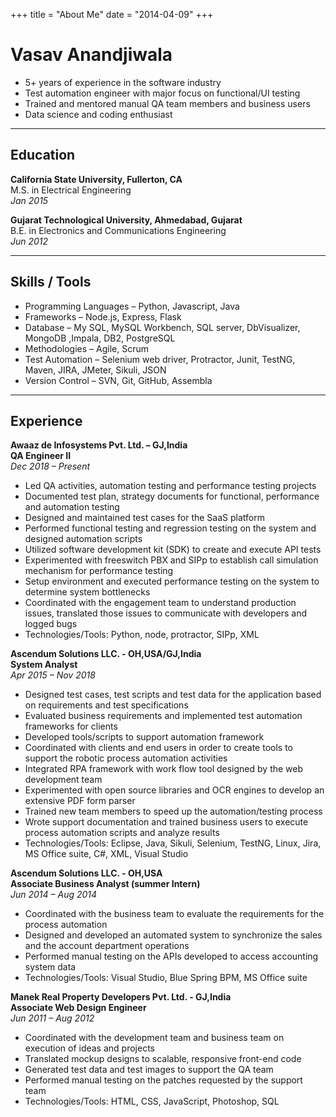 +++
title = "About Me"
date = "2014-04-09"
+++

# Vasav Anandjiwala
- 5+ years of experience in the software industry
- Test automation engineer with major focus on functional/UI testing
- Trained and mentored manual QA team members and business users
- Data science and coding enthusiast
___
## Education
**California State University, Fullerton, CA**  
M.S. in Electrical Engineering  
*Jan 2015*  

**Gujarat Technological University, Ahmedabad, Gujarat**  
B.E. in Electronics and Communications Engineering  
*Jun 2012*  
___
## Skills / Tools
- Programming Languages &ndash; Python, Javascript, Java
- Frameworks &ndash; Node.js, Express, Flask
- Database &ndash; My SQL, MySQL Workbench, SQL server, DbVisualizer, MongoDB ,Impala, DB2, PostgreSQL
- Methodologies &ndash; Agile, Scrum
- Test Automation &ndash; Selenium web driver, Protractor, Junit, TestNG, Maven, JIRA, JMeter, Sikuli, JSON
- Version Control &ndash; SVN, Git, GitHub, Assembla 
___
## Experience
**Awaaz de Infosystems Pvt. Ltd. – GJ,India**  
**QA Engineer II**  
*Dec 2018 &ndash; Present*  
- Led QA activities, automation testing and performance testing projects
- Documented test plan, strategy documents for functional, performance and automation testing
- Designed and maintained test cases for the SaaS platform
- Performed functional testing and regression testing on the system and designed automation scripts
- Utilized software development kit (SDK) to create and execute API tests
- Experimented with freeswitch PBX and SIPp to establish call simulation mechanism for performance testing
- Setup environment and executed performance testing on the system to determine system bottlenecks
- Coordinated with the engagement team to understand production issues, translated those issues to communicate with developers and logged bugs
- Technologies/Tools: Python, node, protractor, SIPp, XML

**Ascendum Solutions LLC. - OH,USA/GJ,India**  
**System Analyst**  
*Apr 2015 &ndash; Nov 2018*  
- Designed test cases, test scripts and test data for the application based on requirements and test specifications
- Evaluated business requirements and implemented test automation frameworks for clients
- Developed tools/scripts to support automation framework
- Coordinated with clients and end users in order to create tools to support the robotic process automation activities
- Integrated RPA framework with work flow tool designed by the web development team
- Experimented with open source libraries and OCR engines to develop an extensive PDF form parser
- Trained new team members to speed up the automation/testing process
- Wrote support documentation and trained business users to execute process automation scripts and analyze results
- Technologies/Tools: Eclipse, Java, Sikuli, Selenium, TestNG, Linux, Jira, MS Office suite, C#, XML, Visual Studio

**Ascendum Solutions LLC. - OH,USA**  
**Associate Business Analyst (summer Intern)**  
*Jun 2014 &ndash; Aug 2014*  
- Coordinated with the business team to evaluate the requirements for the process automation
- Designed and developed an automated system to synchronize the sales and the account department operations
- Performed manual testing on the APIs developed to access accounting system data
- Technologies/Tools: Visual Studio, Blue Spring BPM, MS Office suite

**Manek Real Property Developers Pvt. Ltd. - GJ,India**  
**Associate Web Design Engineer**  
*Jun 2011 &ndash; Aug 2012*  
- Coordinated with the development team and business team on execution of ideas and projects
- Translated mockup designs to scalable, responsive front-end code
- Generated test data and test images to support the QA team
- Performed manual testing on the patches requested by the support team
- Technologies/Tools: HTML, CSS, JavaScript, Photoshop, SQL